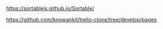 https://sortablejs.github.io/Sortable/

https://github.com/knowankit/trello-clone/tree/develop/pages
